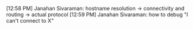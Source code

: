 [12:58 PM] Janahan Sivaraman: hostname resolution -> connectivity and routing -> actual protocol
[12:59 PM] Janahan Sivaraman: how to debug "I can't connect to X"